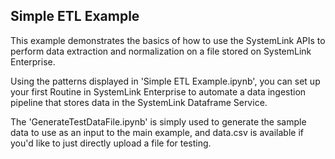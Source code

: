 ## Simple ETL Example

This example demonstrates the basics of how to use the SystemLink APIs to perform data extraction and normalization on a file stored on SystemLink Enterprise.

Using the patterns displayed in 'Simple ETL Example.ipynb', you can set up your first Routine in SystemLink Enterprise to automate a data ingestion pipeline that stores data in the SystemLink Dataframe Service.

The 'GenerateTestDataFile.ipynb' is simply used to generate the sample data to use as an input to the main example, and data.csv is available if you'd like to just directly upload a file for testing.
